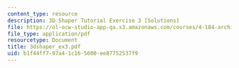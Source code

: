 ```yaml
---
content_type: resource
description: 3D Shaper Tutorial Exercise 3 [Solutions]
file: https://ol-ocw-studio-app-qa.s3.amazonaws.com/courses/4-184-architectural-design-workshops-computational-design-for-housing-spring-2002/b1f44ff797a41c165600ee87752537f9_3dshaper_ex3.pdf
file_type: application/pdf
resourcetype: Document
title: 3dshaper_ex3.pdf
uid: b1f44ff7-97a4-1c16-5600-ee87752537f9
---
```

